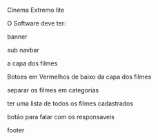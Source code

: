 Cinema Extremo lite 

O Software deve ter:

 banner

 sub navbar

 a capa dos filmes

 Botoes em Vermelhos de baixo da capa dos filmes 

 separar os filmes em categorias 

 ter uma lista de todos os filmes cadastrados 

 botão para falar com os responsaveis 

 footer



